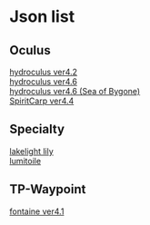 <body>
  <h1>Json list</h1>
  <h2>Oculus</h2>
  <a href="https://github.com/Minato0211/minato-jsons/blob/main/oculus/hydroculus/4.2/README.md">hydroculus ver4.2</a></br>
  <a href="https://github.com/Minato0211/minato-jsons/blob/main/oculus/hydroculus/4.6/README.md">hydroculus ver4.6</a></br>
  <a href="https://github.com/Minato0211/minato-jsons/blob/main/oculus/hydroculus/4.6/README.md">hydroculus ver4.6 (Sea of Bygone)</a></br>
  <a href="https://github.com/Minato0211/minato-jsons/blob/main/oculus/SpiritCarp/4.4/README.md">SpiritCarp ver4.4</a></br>
  <h2>Specialty</h2>
  <a href="https://github.com/Minato0211/minato-jsons/blob/main/specialty/lakelight%20lily/README.md">lakelight lily</a></br>
  <a href="https://github.com/Minato0211/minato-jsons/blob/main/specialty/lumitoile/README.md">lumitoile</a></br>
  <h2>TP-Waypoint</h2>
  <a href="https://github.com/Minato0211/minato-jsons/tree/main/teleport-waypoint/fontaine/json/4.1">fontaine ver4.1</a></br>
</body>
